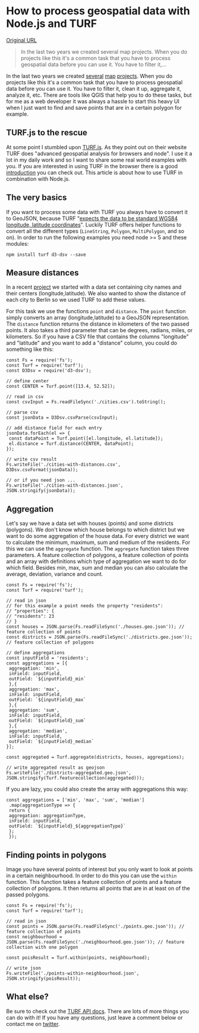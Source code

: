 # How to process geospatial data with Node.js and TURF

[Original URL](http://blog.webkid.io/how-to-handle-geospatial-data-with-nodejs-and-turf/)

> In the last two years we created several map projects. When you do projects like this it's a common task that you have to process geospatial data before you can use it. You have to filter it,...

In the last two years we created [several](http://interaktiv.morgenpost.de/laermkarte-berlin/) [map](http://interaktiv.morgenpost.de/europakarte/#5/48.415/11.294/de) [projects](http://interaktiv.morgenpost.de/berlins-neue-skyline/). When you do projects like this it's a common task that you have to process geospatial data before you can use it. You have to filter it, clean it up, aggregate it, analyze it, etc. There are tools like QGIS that help you to do these tasks, but for me as a web developer it was always a hassle to start this heavy UI when I just want to find and save points that are in a certain polygon for example.

## [](http://blog.webkid.io/how-to-handle-geospatial-data-with-nodejs-and-turf/#TURF-js-to-the-rescue "TURF.js to the rescue")TURF.js to the rescue

At some point I stumbled upon [TURF.js](http://turfjs.org). As they point out on their website TURF does "advanced geospatial analysis for browsers and node". I use it a lot in my daily work and so I want to share some real world examples with you. If you are interested in using TURF in the browser there is a good [introduction](https://www.mapbox.com/guides/intro-to-turf/) you can check out. This article is about how to use TURF in combination with Node.js.

## [](http://blog.webkid.io/how-to-handle-geospatial-data-with-nodejs-and-turf/#The-very-basics "The very basics")The very basics

If you want to process some data with TURF you always have to convert it to GeoJSON, because TURF "[expects the data to be standard WGS84 longitude, latitude coordinates](https://github.com/turfjs/turf/#data-in-turf)". Luckily TURF offers helper functions to convert all the different types (`LineString`, `Polygon`, `MultiPolygon`, and so on). In order to run the following examples you need node >= 5 and these modules:

```
npm install turf d3-dsv --save
```

## [](http://blog.webkid.io/how-to-handle-geospatial-data-with-nodejs-and-turf/#Measure-distances "Measure distances")Measure distances

In a recent [project](http://blog.webkid.io/how-to-handle-geospatial-data-with-nodejs-and-turf/interaktiv.morgenpost.de/berliner-zugezogenen-atlas) we started with a data set containing city names and their centers (longitude,latitude). We also wanted to show the distance of each city to Berlin so we used TURF to add these values.

For this task we use the functions `point` and `distance`. The `point` function simply converts an array (longitude,latitude) to a GeoJSON representation. The `distance` function returns the distance in kilometers of the two passed points. It also takes a third parameter that can be degrees, radians, miles, or kilometers. So if you have a CSV file that contains the columns "longitude" and "latitude" and you want to add a "distance" column, you could do something like this:

```
const Fs = require('fs');
const Turf = require('turf');
const D3Dsv = require('d3-dsv');

// define center
const CENTER = Turf.point([13.4, 52.52]);

// read in csv 
const csvInput = Fs.readFileSync('./cities.csv').toString();

// parse csv
const jsonData = D3Dsv.csvParse(csvInput);

// add distance field for each entry
jsonData.forEach(el => { 
 const dataPoint = Turf.point([el.longitude, el.latitude]);
 el.distance = Turf.distance(CENTER, dataPoint); 
});

// write csv result
Fs.writeFile('./cities-with-distances.csv', D3Dsv.csvFormat(jsonData));

// or if you need json ...
Fs.writeFile('./cities-with-distances.json', JSON.stringify(jsonData));
```

## [](http://blog.webkid.io/how-to-handle-geospatial-data-with-nodejs-and-turf/#Aggregation "Aggregation")Aggregation

Let's say we have a data set with houses (points) and some districts (polygons). We don't know which house belongs to which district but we want to do some aggregation of the house data. For every district we want to calculate the minimum, maximum, sum and medium of the residents. For this we can use the `aggregate` function. The `aggregate` function takes three parameters. A feature collection of polygons, a feature collection of points and an array with definitions which type of aggregation we want to do for which field. Besides min, max, sum and median you can also calculate the average, deviation, variance and count.

```
const Fs = require('fs');
const Turf = require('turf');

// read in json 
// for this example a point needs the property "residents":
// "properties": {
// "residents": 23
// }
const houses = JSON.parse(Fs.readFileSync('./houses.geo.json')); // feature collection of points
const districts = JSON.parse(Fs.readFileSync('./districts.geo.json')); // feature collection of polygons

// define aggregations
const inputField = 'residents';
const aggregations = [{
 aggregation: 'min',
 inField: inputField,
 outField: `${inputField}_min`
 },{
 aggregation: 'max',
 inField: inputField,
 outField: `${inputField}_max`
 },{
 aggregation: 'sum',
 inField: inputField,
 outField: `${inputField}_sum`
 },{
 aggregation: 'median',
 inField: inputField,
 outField: `${inputField}_median`
}];

const aggregated = Turf.aggregate(districts, houses, aggregations);

// write aggregated result as geojson
Fs.writeFile('./districts-aggregated.geo.json', JSON.stringify(Turf.featurecollection(aggregated)));
```

If you are lazy, you could also create the array with aggregations this way:

```
const aggregations = ['min', 'max', 'sum', 'median']
 .map(aggregationType => {
 return {
 aggregation: aggregationType,
 inField: inputField,
 outField: `${inputField}_${aggregationType}`
 };
 });
```

## [](http://blog.webkid.io/how-to-handle-geospatial-data-with-nodejs-and-turf/#Finding-points-in-polygons "Finding points in polygons")Finding points in polygons

Image you have several points of interest but you only want to look at points in a certain neighbourhood. In order to do this you can use the `within` function. This function takes a feature collection of points and a feature collection of polygons. It then returns all points that are in at least on of the passed polygons.

```
const Fs = require('fs');
const Turf = require('turf');

// read in json 
const points = JSON.parse(Fs.readFileSync('./points.geo.json')); // feature collection of points
const neighbourhood = JSON.parse(Fs.readFileSync('./neighbourhood.geo.json')); // feature collection with one polygon

const poisResult = Turf.within(points, neighbourhood);

// write json
Fs.writeFile('./points-within-neighbourhood.json', JSON.stringify(poisResult));
```

## [](http://blog.webkid.io/how-to-handle-geospatial-data-with-nodejs-and-turf/#What-else "What else?")What else?

Be sure to check out the [TURF API docs](http://turfjs.org/static/docs). There are lots of more things you can do with it! If you have any questions, just leave a comment below or contact me on [twitter](https://twitter.com/moklick).
